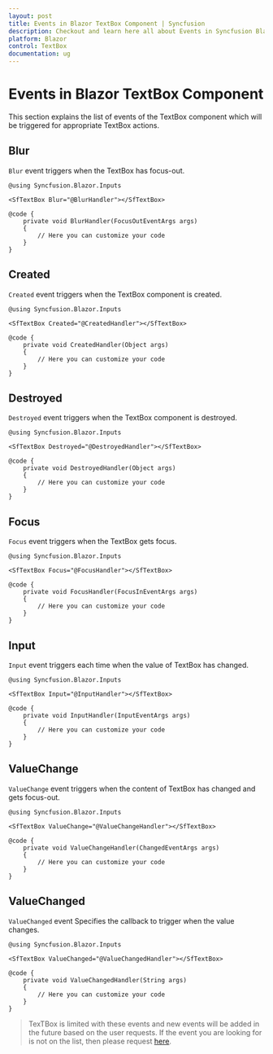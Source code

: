 ```yaml
---
layout: post
title: Events in Blazor TextBox Component | Syncfusion
description: Checkout and learn here all about Events in Syncfusion Blazor TextBox component and much more.
platform: Blazor
control: TextBox
documentation: ug
---
```


# Events in Blazor TextBox Component

This section explains the list of events of the TextBox component which will be triggered for appropriate TextBox actions.

## Blur

`Blur` event triggers when the TextBox has focus-out.

```cshtml
@using Syncfusion.Blazor.Inputs

<SfTextBox Blur="@BlurHandler"></SfTextBox>

@code {
    private void BlurHandler(FocusOutEventArgs args)
    {
        // Here you can customize your code
    }
}
```

## Created

`Created` event triggers when the TextBox component is created.

```cshtml
@using Syncfusion.Blazor.Inputs

<SfTextBox Created="@CreatedHandler"></SfTextBox>

@code {
    private void CreatedHandler(Object args)
    {
        // Here you can customize your code
    }
}
```

## Destroyed

`Destroyed` event triggers when the TextBox component is destroyed.

```cshtml
@using Syncfusion.Blazor.Inputs

<SfTextBox Destroyed="@DestroyedHandler"></SfTextBox>

@code {
    private void DestroyedHandler(Object args)
    {
        // Here you can customize your code
    }
}
```

## Focus

`Focus` event triggers when the TextBox gets focus.

```cshtml
@using Syncfusion.Blazor.Inputs

<SfTextBox Focus="@FocusHandler"></SfTextBox>

@code {
    private void FocusHandler(FocusInEventArgs args)
    {
        // Here you can customize your code
    }
}
```

## Input

`Input` event triggers each time when the value of TextBox has changed.

```cshtml
@using Syncfusion.Blazor.Inputs

<SfTextBox Input="@InputHandler"></SfTextBox>

@code {
    private void InputHandler(InputEventArgs args)
    {
        // Here you can customize your code
    }
}
```

## ValueChange

`ValueChange` event triggers when the content of TextBox has changed and gets focus-out.

```cshtml
@using Syncfusion.Blazor.Inputs

<SfTextBox ValueChange="@ValueChangeHandler"></SfTextBox>

@code {
    private void ValueChangeHandler(ChangedEventArgs args)
    {
        // Here you can customize your code
    }
}
```

## ValueChanged

`ValueChanged` event Specifies the callback to trigger when the value changes.

```cshtml
@using Syncfusion.Blazor.Inputs

<SfTextBox ValueChanged="@ValueChangedHandler"></SfTextBox>

@code {
    private void ValueChangedHandler(String args)
    {
        // Here you can customize your code
    }
}
```

> TexTBox is limited with these events and new events will be added in the future based on the user requests. If the event you are looking for is not on the list, then please request [here](https://www.syncfusion.com/feedback/blazor-components).